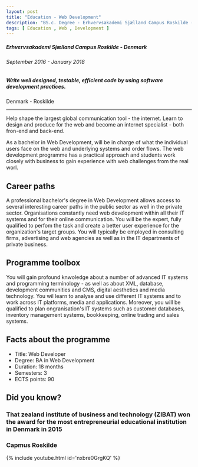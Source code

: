 ```yaml
---
layout: post
title: "Education - Web Development"
description: "BS.c. Degree - Erhvervsakademi Sjælland Campus Roskilde - Denmark"
tags: [ Education , Web , Development ]
---
```


##### Erhvervsakademi Sjælland Campus Roskilde - Denmark

###### September 2016 - January 2018

##### Write well designed, testable, efficient code by using software development practices.

Denmark - Roskilde <a href="/assets/files/dissertations/Dissertation_2018.pdf" download><i class="fas fa-file-download cursor-pointer float-right text-teal text-xl" title="Dissertation - {{ page.title }}.pdf"></i></a>

---

Help shape the largest global communication tool - the internet. Learn to design and produce for the web and become an internet specialist - both fron-end and back-end.

As a bachelor in Web Development, will be in charge of what the individual users face on the web and underlying systems and order flows. The web development programme has a practical approach and students work closely with business to gain experience with web challenges from the real worl. 

## Career paths
A professional bachelor's degree in Web Development allows access to several interesting career paths in the public sector as well in the private sector. Organisations constantly need web development within all their IT systems and for their online communication. You will be the expert, fully qualified to perfom the task and create a better user experience for the organization's target groups. You will typically be employed in consulting firms, advertising and web agencies as well as in the IT departments of private business. 

## Programme toolbox
You will gain profound knwoledge about a number of advanced IT systems and programming terminology - as well as about XML, database, development communities and CMS, digital aesthetics and media technology. You wil learn to analyse and use different IT systems and to work across IT platforms, media and applications. Moreover, you will be qualified to plan ongranisation's IT systems such as customer databases, inventory management systems, bookkeeping, online trading and sales systems.

## Facts about the programme

- Title: Web Developer
- Degree: BA in Web Development
- Duration: 18 months
- Semesters: 3
- ECTS points: 90

## Did you know? 
### That zealand institute of business and technology (ZIBAT) won the award for the most entrepreneurial educational institution in Denmark in 2015

### Capmus Roskilde
{% include youtube.html id='nxbre0GrgKQ' %}